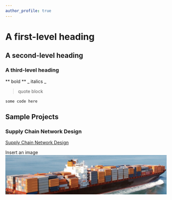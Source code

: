 ```yaml
---
author_profile: true
---
```


# A first-level heading
## A second-level heading
### A third-level heading

** bold **
_ italics _ 
> quote block

```
some code here
```

## Sample Projects

### Supply Chain Network Design
[Supply Chain Network Design](./_pages/supply_chain_network_design.html)

Insert an image
![image description](./assets/tanker_image.png)

